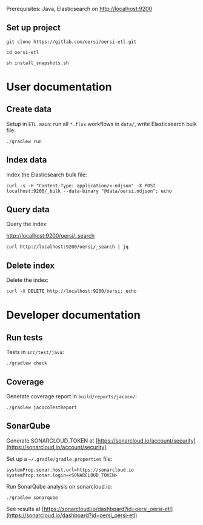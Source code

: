 Prerequisites: Java, Elasticsearch on [http://localhost:9200](http://localhost:9200)

Set up project
--------------

`git clone https://gitlab.com/oersi/oersi-etl.git`

`cd oersi-etl`

`sh install_snapshots.sh`

User documentation
==================

Create data
-----------

Setup in `ETL.main`: run all `*.flux` workflows in `data/`, write Elasticsearch bulk file:

`./gradlew run`

Index data
----------

Index the Elasticsearch bulk file:

`curl -s -H "Content-Type: application/x-ndjson" -X POST localhost:9200/_bulk --data-binary "@data/oersi.ndjson"; echo`

Query data
----------

Query the index:

[http://localhost:9200/oersi/_search](http://localhost:9200/oersi/_search)

`curl http://localhost:9200/oersi/_search | jq`

Delete index
------------

Delete the index:

`curl -X DELETE http://localhost:9200/oersi; echo`

Developer documentation
=======================

Run tests
---------

Tests in `src/test/java`:

`./gradlew check`

Coverage
--------

Generate coverage report in `build/reports/jacoco/`:

`./gradlew jacocoTestReport`

SonarQube
---------

Generate SONARCLOUD_TOKEN at [https://sonarcloud.io/account/security](https://sonarcloud.io/account/security)

Set up a `~/.gradle/gradle.properties` file:

```
systemProp.sonar.host.url=https://sonarcloud.io
systemProp.sonar.login=<SONARCLOUD_TOKEN>
```

Run SonarQube analysis on sonarcloud.io:

`./gradlew sonarqube`

See results at [https://sonarcloud.io/dashboard?id=oersi_oersi-etl](https://sonarcloud.io/dashboard?id=oersi_oersi-etl)